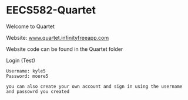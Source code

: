 # EECS582-Quartet
Welcome to Quartet

Website: www.quartet.infinityfreeapp.com

Website code can be found in the Quartet folder

Login (Test)
```
Username: kyle5
Password: moore5

you can also create your own account and sign in using the username and passowrd you created
```
